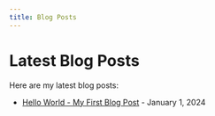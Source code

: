 ```yaml
---
title: Blog Posts
---
```


# Latest Blog Posts

Here are my latest blog posts:

- [Hello World - My First Blog Post](../public/blog/hello-world.html) - January 1, 2024
